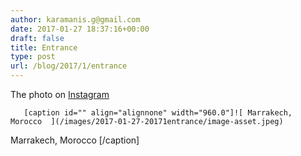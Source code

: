 ```yaml
---
author: karamanis.g@gmail.com
date: 2017-01-27 18:37:16+00:00
draft: false
title: Entrance
type: post
url: /blog/2017/1/entrance
---
```


The photo on [Instagram](https://instagram.com/p/BPxzGqUAvaT/)


  
       [caption id="" align="alignnone" width="960.0"]![ Marrakech, Morocco  ](/images/2017-01-27-20171entrance/image-asset.jpeg)
 Marrakech, Morocco [/caption]
